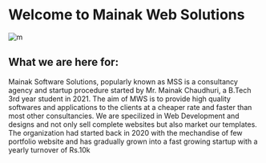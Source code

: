 # Welcome to Mainak Web Solutions

![m](https://user-images.githubusercontent.com/64016811/118358273-b1a6f780-b59b-11eb-9d11-7d570b89623d.png)


## What we are here for:

Mainak Software Solutions, popularly known as MSS is a consultancy agency and startup procedure started by Mr. Mainak Chaudhuri, a B.Tech 3rd year student in 2021. The aim of MWS is to provide high quality softwares and applications to the clients at a cheaper rate and faster than most other consultancies. We are specilized in Web Development and designs and not only sell complete websites but also market our templates. The organization had started back in 2020 with the mechandise of few portfolio website and has gradually grown into a fast growing startup with a yearly turnover of Rs.10k 
